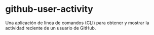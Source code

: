 # github-user-activity
Una aplicación de línea de comandos (CLI) para obtener y mostrar la actividad reciente de un usuario de GitHub.
